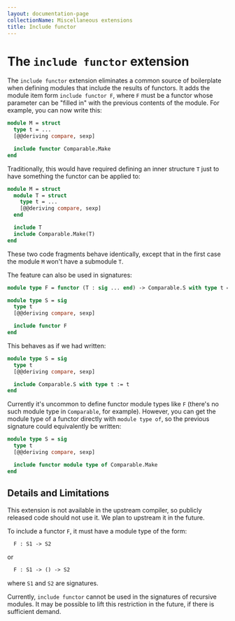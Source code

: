 ```yaml
---
layout: documentation-page
collectionName: Miscellaneous extensions
title: Include functor
---
```


# The `include functor` extension

The `include functor` extension eliminates a common source of boilerplate when
defining modules that include the results of functors.  It adds the module item
form `include functor F`, where `F` must be a functor whose parameter can be
"filled in" with the previous contents of the module.  For example, you can now
write this:

```ocaml
module M = struct
  type t = ...
  [@@deriving compare, sexp]

  include functor Comparable.Make
end
```

Traditionally, this would have required defining an inner structure `T` just to
have something the functor can be applied to:

```ocaml
module M = struct
  module T = struct
    type t = ...
    [@@deriving compare, sexp]
  end

  include T
  include Comparable.Make(T)
end
```

These two code fragments behave identically, except that in the first case the
module `M` won't have a submodule `T`.

The feature can also be used in signatures:

```ocaml
module type F = functor (T : sig ... end) -> Comparable.S with type t = T.t

module type S = sig
  type t
  [@@deriving compare, sexp]

  include functor F
end
```

This behaves as if we had written:

```ocaml
module type S = sig
  type t
  [@@deriving compare, sexp]

  include Comparable.S with type t := t
end
```

Currently it's uncommon to define functor module types like `F` (there's no such
module type in `Comparable`, for example).  However, you can get the module type
of a functor directly with `module type of`, so the previous signature could
equivalently be written:

```ocaml
module type S = sig
  type t
  [@@deriving compare, sexp]

  include functor module type of Comparable.Make
end
```

## Details and Limitations

This extension is not available in the upstream compiler, so publicly
released code should not use it.  We plan to upstream it in the
future.

To include a functor `F`, it must have a module type of the form:

```ocaml
  F : S1 -> S2
```

or

```ocaml
  F : S1 -> () -> S2
```

where `S1` and `S2` are signatures.

Currently, `include functor` cannot be used in the signatures of recursive
modules.  It may be possible to lift this restriction in the future, if there is
sufficient demand.
